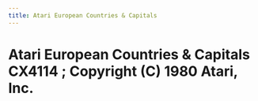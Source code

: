 ```yaml
---
title: Atari European Countries & Capitals
---
```

# Atari European Countries & Capitals CX4114 ; Copyright (C) 1980 Atari, Inc.  
